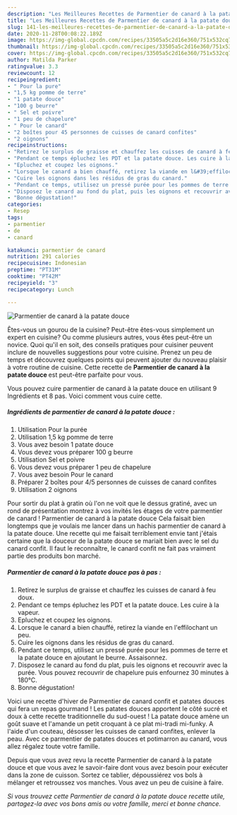 ```yaml
---
description: "Les Meilleures Recettes de Parmentier de canard à la patate douce"
title: "Les Meilleures Recettes de Parmentier de canard à la patate douce"
slug: 141-les-meilleures-recettes-de-parmentier-de-canard-a-la-patate-douce
date: 2020-11-28T00:08:22.189Z
image: https://img-global.cpcdn.com/recipes/33505a5c2d16e360/751x532cq70/parmentier-de-canard-a-la-patate-douce-photo-principale-de-la-recette.jpg
thumbnail: https://img-global.cpcdn.com/recipes/33505a5c2d16e360/751x532cq70/parmentier-de-canard-a-la-patate-douce-photo-principale-de-la-recette.jpg
cover: https://img-global.cpcdn.com/recipes/33505a5c2d16e360/751x532cq70/parmentier-de-canard-a-la-patate-douce-photo-principale-de-la-recette.jpg
author: Matilda Parker
ratingvalue: 3.3
reviewcount: 12
recipeingredient:
- " Pour la pure"
- "1,5 kg pomme de terre"
- "1 patate douce"
- "100 g beurre"
- " Sel et poivre"
- "1 peu de chapelure"
- " Pour le canard"
- "2 boîtes pour 45 personnes de cuisses de canard confites"
- "2 oignons"
recipeinstructions:
- "Retirez le surplus de graisse et chauffez les cuisses de canard à feu doux."
- "Pendant ce temps épluchez les PDT et la patate douce. Les cuire à la vapeur."
- "Epluchez et coupez les oignons."
- "Lorsque le canard a bien chauffé, retirez la viande en l&#39;effilochant un peu."
- "Cuire les oignons dans les résidus de gras du canard."
- "Pendant ce temps, utilisez un pressé purée pour les pommes de terre et la patate douce en ajoutant le beurre. Assaisonnez."
- "Disposez le canard au fond du plat, puis les oignons et recouvrir avec la purée. Vous pouvez recouvrir de chapelure puis enfournez 30 minutes à 180°C."
- "Bonne dégustation!"
categories:
- Resep
tags:
- parmentier
- de
- canard

katakunci: parmentier de canard 
nutrition: 291 calories
recipecuisine: Indonesian
preptime: "PT31M"
cooktime: "PT42M"
recipeyield: "3"
recipecategory: Lunch

---
```



![Parmentier de canard à la patate douce](https://img-global.cpcdn.com/recipes/33505a5c2d16e360/751x532cq70/parmentier-de-canard-a-la-patate-douce-photo-principale-de-la-recette.jpg)

Êtes-vous un gourou de la cuisine? Peut-être êtes-vous simplement un expert en cuisine? Ou comme plusieurs autres, vous êtes peut-être un novice. Quoi qu'il en soit, des conseils pratiques pour cuisiner peuvent inclure de nouvelles suggestions pour votre cuisine. Prenez un peu de temps et découvrez quelques points qui peuvent ajouter du nouveau plaisir à votre routine de cuisine. Cette recette de <strong> Parmentier de canard à la patate douce </strong> est peut-être parfaite pour vous.

<!--inarticleads1-->

Vous pouvez cuire parmentier de canard à la patate douce en utilisant 9 Ingrédients et 8 pas. Voici comment vous cuire cette.

##### Ingrédients de parmentier de canard à la patate douce :

1. Utilisation  Pour la purée
1. Utilisation 1,5 kg pomme de terre
1. Vous avez besoin 1 patate douce
1. Vous devez vous préparer 100 g beurre
1. Utilisation  Sel et poivre
1. Vous devez vous préparer 1 peu de chapelure
1. Vous avez besoin  Pour le canard
1. Préparer 2 boîtes pour 4/5 personnes de cuisses de canard confites
1. Utilisation 2 oignons


Pour sortir du plat à gratin où l&#39;on ne voit que le dessus gratiné, avec un rond de présentation montrez à vos invités les étages de votre parmentier de canard ! Parmentier de canard à la patate douce Cela faisait bien longtemps que je voulais me lancer dans un hachis parmentier de canard à la patate douce. Une recette qui me faisait terriblement envie tant j&#39;étais certaine que la douceur de la patate douce se mariait bien avec le sel du canard confit. Il faut le reconnaître, le canard confit ne fait pas vraiment partie des produits bon marché. 

<!--inarticleads2-->

##### Parmentier de canard à la patate douce pas à pas :

1. Retirez le surplus de graisse et chauffez les cuisses de canard à feu doux.
1. Pendant ce temps épluchez les PDT et la patate douce. Les cuire à la vapeur.
1. Epluchez et coupez les oignons.
1. Lorsque le canard a bien chauffé, retirez la viande en l&#39;effilochant un peu.
1. Cuire les oignons dans les résidus de gras du canard.
1. Pendant ce temps, utilisez un pressé purée pour les pommes de terre et la patate douce en ajoutant le beurre. Assaisonnez.
1. Disposez le canard au fond du plat, puis les oignons et recouvrir avec la purée. Vous pouvez recouvrir de chapelure puis enfournez 30 minutes à 180°C.
1. Bonne dégustation!


Voici une recette d&#39;hiver de Parmentier de canard confit et patates douces qui fera un repas gourmand ! Les patates douces apportent le côté sucré et doux à cette recette traditionnelle du sud-ouest ! La patate douce amène un goût suave et l&#39;amande un petit croquant à ce plat mi-tradi mi-funky. A l&#39;aide d&#39;un couteau, désosser les cuisses de canard confites, enlever la peau. Avec ce parmentier de patates douces et potimarron au canard, vous allez régalez toute votre famille. 

<!--inarticleads1-->

<p>
Depuis que vous avez revu la recette Parmentier de canard à la patate douce et que vous avez le savoir-faire dont vous avez besoin pour exécuter dans la zone de cuisson. Sortez ce tablier, dépoussiérez vos bols à mélanger et retroussez vos manches. Vous avez un peu de cuisine à faire.
</p>

<p>
<i>Si vous trouvez cette Parmentier de canard à la patate douce recette utile, partagez-la avec vos bons amis ou votre famille, merci et bonne chance.</i>
</p>
